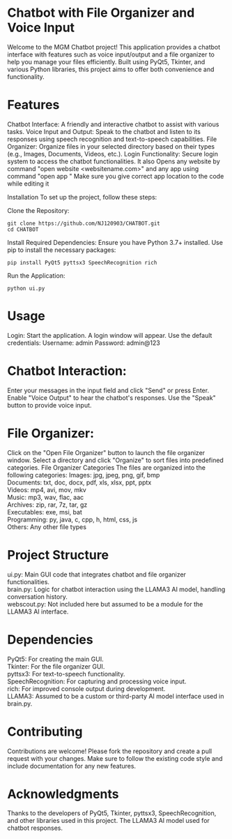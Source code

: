 # Chatbot with File Organizer and Voice Input
Welcome to the MGM Chatbot project! This application provides a chatbot interface with features such as voice input/output and a file organizer to help you manage your files efficiently. Built using PyQt5, Tkinter, and various Python libraries, this project aims to offer both convenience and functionality.

# Features
Chatbot Interface: A friendly and interactive chatbot to assist with various tasks.
Voice Input and Output: Speak to the chatbot and listen to its responses using speech recognition and text-to-speech capabilities.
File Organizer: Organize files in your selected directory based on their types (e.g., Images, Documents, Videos, etc.).
Login Functionality: Secure login system to access the chatbot functionalities. It also Opens any website by command "open website <websitename.com>" and any app using command "open app <appname>"
Make sure you give correct app location to the code while editing it

Installation
To set up the project, follow these steps:

Clone the Repository:
```
git clone https://github.com/NJ120903/CHATBOT.git
cd CHATBOT
```
Install Required Dependencies:
Ensure you have Python 3.7+ installed. Use pip to install the necessary packages:

```
pip install PyQt5 pyttsx3 SpeechRecognition rich
```
Run the Application:
```
python ui.py
```

# Usage

Login: Start the application. A login window will appear. Use the default credentials:
Username: admin
Password: admin@123

# Chatbot Interaction:

Enter your messages in the input field and click "Send" or press Enter.
Enable "Voice Output" to hear the chatbot's responses.
Use the "Speak" button to provide voice input.

# File Organizer:

Click on the "Open File Organizer" button to launch the file organizer window.
Select a directory and click "Organize" to sort files into predefined categories.
File Organizer Categories
The files are organized into the following categories:
Images: jpg, jpeg, png, gif, bmp <br>
Documents: txt, doc, docx, pdf, xls, xlsx, ppt, pptx <br>
Videos: mp4, avi, mov, mkv <br>
Music: mp3, wav, flac, aac <br>
Archives: zip, rar, 7z, tar, gz <br>
Executables: exe, msi, bat <br>
Programming: py, java, c, cpp, h, html, css, js <br>
Others: Any other file types <br>

# Project Structure

ui.py: Main GUI code that integrates chatbot and file organizer functionalities. <br>
brain.py: Logic for chatbot interaction using the LLAMA3 AI model, handling conversation history. <br>
webscout.py: Not included here but assumed to be a module for the LLAMA3 AI interface. <br>

# Dependencies

PyQt5: For creating the main GUI. <br>
Tkinter: For the file organizer GUI.<br>
pyttsx3: For text-to-speech functionality. <br>
SpeechRecognition: For capturing and processing voice input. <br>
rich: For improved console output during development. <br>
LLAMA3: Assumed to be a custom or third-party AI model interface used in brain.py. <br>

# Contributing

Contributions are welcome! Please fork the repository and create a pull request with your changes. Make sure to follow the existing code style and include documentation for any new features.

# Acknowledgments

Thanks to the developers of PyQt5, Tkinter, pyttsx3, SpeechRecognition, and other libraries used in this project.
The LLAMA3 AI model used for chatbot responses.
